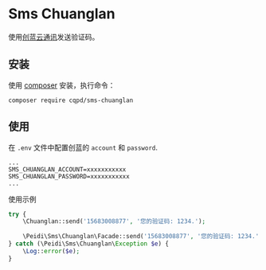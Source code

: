 # Sms Chuanglan

使用[创蓝云通讯](https://www.253.com)发送验证码。

## 安装

使用 [composer](http://docs.phpcomposer.com/) 安装，执行命令：

```
composer require cqpd/sms-chuanglan
```

## 使用

在 `.env` 文件中配置创蓝的 `account` 和 `password`.

```
...
SMS_CHUANGLAN_ACCOUNT=xxxxxxxxxxx
SMS_CHUANGLAN_PASSWORD=xxxxxxxxxxx
...
```

使用示例

```php
try {
    \Chuanglan::send('15683008877', '您的验证码: 1234.');
    
    \Peidi\Sms\Chuanglan\Facade::send('15683008877', '您的验证码: 1234.');
} catch (\Peidi\Sms\Chuanglan\Exception $e) {
    \Log::error($e);
}
```